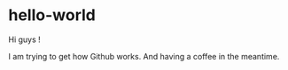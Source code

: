 # hello-world
Hi guys ! 

I am trying to get how Github works. 
And having a coffee in the meantime. 
